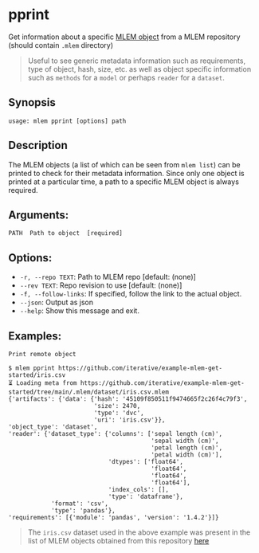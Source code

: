 # pprint

Get information about a specific [MLEM object](/doc/user-guide/basic-concepts#mlem-objects) from a MLEM repository (should contain `.mlem` directory)

> Useful to see generic metadata information such as requirements, type of object, hash, size, etc. as well as object specific information such as `methods` for a `model` or perhaps `reader` for a `dataset`.

## Synopsis

```usage
usage: mlem pprint [options] path
```

## Description

The MLEM objects (a list of which can be seen from `mlem list`) can be printed to check for their metadata information. Since only one object is printed at a particular time, a path to a specific MLEM object is always required.

## Arguments:

    PATH  Path to object  [required]

## Options:

- `-r, --repo TEXT`:     Path to MLEM repo  [default: (none)]
- `--rev TEXT`:          Repo revision to use  [default: (none)]
- `-f, --follow-links`:  If specified, follow the link to the actual object.
- `--json`:              Output as json
- `--help`:              Show this message and exit.

## Examples:

    Print remote object

    $ mlem pprint https://github.com/iterative/example-mlem-get-started/iris.csv
    ⏳️ Loading meta from https://github.com/iterative/example-mlem-get-started/tree/main/.mlem/dataset/iris.csv.mlem
    {'artifacts': {'data': {'hash': '45109f850511f9474665f2c26f4c79f3',
                            'size': 2470,
                            'type': 'dvc',
                            'uri': 'iris.csv'}},
    'object_type': 'dataset',
    'reader': {'dataset_type': {'columns': ['sepal length (cm)',
                                            'sepal width (cm)',
                                            'petal length (cm)',
                                            'petal width (cm)'],
                                'dtypes': ['float64',
                                            'float64',
                                            'float64',
                                            'float64'],
                                'index_cols': [],
                                'type': 'dataframe'},
                'format': 'csv',
                'type': 'pandas'},
    'requirements': [{'module': 'pandas', 'version': '1.4.2'}]}

> The `iris.csv` dataset used in the above example was present in the list of MLEM objects obtained from this repository [here](/doc/cli-reference/list#examples)
